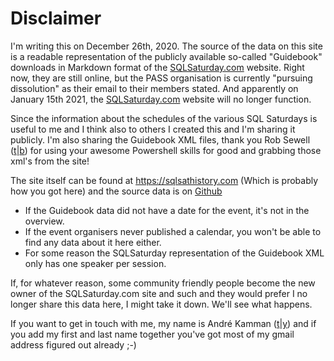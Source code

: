 # Disclaimer

I'm writing this on December 26th, 2020. The source of the data on this site is a readable representation of the publicly available so-called "Guidebook" downloads in Markdown format of the [SQLSaturday.com](https://sqlsaturday.com) website. Right now, they are still online, but the PASS organisation is currently "pursuing dissolution" as their email to their members stated. And apparently on January 15th 2021, the [SQLSaturday.com](https://sqlsaturday.com) website will no longer function. 

Since the information about the schedules of the various SQL Saturdays is useful to me and I think also to others I created this and I'm sharing it publicly. I'm also sharing the Guidebook XML files, thank you Rob Sewell ([t](https://twitter.com/sqldbawithbeard)|[b](https://blog.robsewell.com/)) for using your awesome Powershell skills for good and grabbing those xml's from the site! 

The site itself can be found at https://sqlsathistory.com (Which is probably how you got here) and the source data is on [Github](https://github.com/andrekamman/sqlsathistory)

- If the Guidebook data did not have a date for the event, it's not in the overview.
- If the event organisers never published a calendar, you won't be able to find any data about it here either.
- For some reason the SQLSaturday representation of the Guidebook XML only has one speaker per session. 

If, for whatever reason, some community friendly people become the new owner of the SQLSaturday.com site and such and they would prefer I no longer share this data here, I might take it down. We'll see what happens.

If you want to get in touch with me, my name is André Kamman ([t](https://twitter.com/andrekamman)|[y](https://www.youtube.com/channel/UCyp9dcb3n1q05pmqtSfNanw)) and if you add my first and last name together you've got most of my gmail address figured out already ;-)